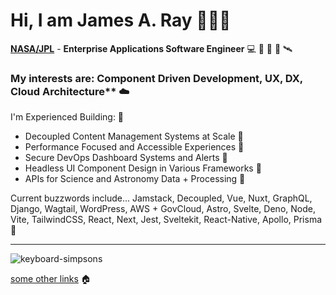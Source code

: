 # Hi, I am James A. Ray 👨🏻‍💻

[**NASA/JPL**](https://www.jpl.nasa.gov) - **Enterprise Applications Software Engineer** 💻 🤳 🏢 🚀 🛰 

### My interests are: Component Driven Development, UX, DX, Cloud Architecture** ☁️ 

I'm Experienced Building: 🐐
- Decoupled Content Management Systems at Scale 🎃
- Performance Focused and Accessible Experiences 🧏
- Secure DevOps Dashboard Systems and Alerts 🚨
- Headless UI Component Design in Various Frameworks 🧠
- APIs for Science and Astronomy Data + Processing 📡

Current buzzwords include... Jamstack, Decoupled, Vue, Nuxt, GraphQL, Django, Wagtail, WordPress, AWS + GovCloud, Astro, Svelte, Deno, Node, Vite, TailwindCSS, React, Next, Jest, Sveltekit, React-Native, Apollo, Prisma 🤖️

----

![keyboard-simpsons](https://user-images.githubusercontent.com/1471894/180178352-1720e97a-1f98-401c-947e-d9dab25ef4f3.gif)

[some other links](https://www.james.engineer) 🏠 
